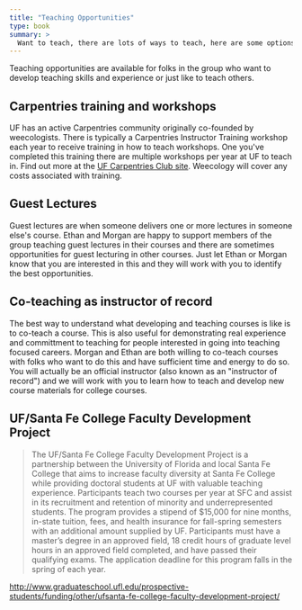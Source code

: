 ```yaml
---
title: "Teaching Opportunities"
type: book
summary: >
  Want to teach, there are lots of ways to teach, here are some options
---
```


Teaching opportunities are available for folks in the group who want to develop teaching skills and experience or just like to teach others.

## Carpentries training and workshops

UF has an active Carpentries community originally co-founded by weecologists.
There is typically a Carpentries Instructor Training workshop each year to receive training in how to teach workshops.
One you've completed this training there are multiple workshops per year at UF to teach in.
Find out more at the [UF Carpentries Club site](https://www.uf-carpentries.org/).
Weecology will cover any costs associated with training.

## Guest Lectures

Guest lectures are when someone delivers one or more lectures in someone else's course.
Ethan and Morgan are happy to support members of the group teaching guest lectures in their courses and there are sometimes opportunities for guest lecturing in other courses.
Just let Ethan or Morgan know that you are interested in this and they will work with you to identify the best opportunities.

## Co-teaching as instructor of record

The best way to understand what developing and teaching courses is like is to co-teach a course.
This is also useful for demonstrating real experience and committment to teaching for people interested in going into teaching focused careers.
Morgan and Ethan are both willing to co-teach courses with folks who want to do this and have sufficient time and energy to do so.
You will actually be an official instructor (also known as an "instructor of record") and we will work with you to learn how to teach and develop new course materials for college courses.

## UF/Santa Fe College Faculty Development Project

> The UF/Santa Fe College Faculty Development Project is a partnership between the University of Florida and local Santa Fe College that aims to increase faculty diversity at Santa Fe College while providing doctoral students at UF with valuable teaching experience. Participants teach two courses per year at SFC and assist in its recruitment and retention of minority and underrepresented students. The program provides a stipend of $15,000 for nine months, in-state tuition, fees, and health insurance for fall-spring semesters with an additional amount supplied by UF. Participants must have a master’s degree in an approved field, 18 credit hours of graduate level hours in an approved field completed, and have passed their qualifying exams. The application deadline for this program falls in the spring of each year. 

http://www.graduateschool.ufl.edu/prospective-students/funding/other/ufsanta-fe-college-faculty-development-project/
